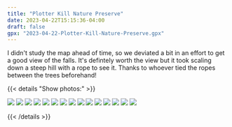 ```yaml
---
title: "Plotter Kill Nature Preserve"
date: 2023-04-22T15:15:36-04:00
draft: false
gpx: "2023-04-22-Plotter-Kill-Nature-Preserve.gpx"
---
```


I didn't study the map ahead of time, so we deviated a bit in an effort
to get a good view of the falls.
It's defintely worth the view but it took scaling down
a steep hill with a rope to see it.
Thanks to whoever tied the ropes between the trees beforehand!

{{< details "Show photos:" >}}

![](/files/images/tracks/2022-06-05/PXL_20220605_141649331.jpg)
![](/files/images/tracks/2022-06-05/PXL_20220605_142555170.jpg)
![](/files/images/tracks/2022-06-05/PXL_20220605_142637549.jpg)
![](/files/images/tracks/2022-06-05/PXL_20220605_142814350.jpg)
![](/files/images/tracks/2022-06-05/PXL_20220605_143205105.jpg)
![](/files/images/tracks/2022-06-05/PXL_20220605_143218068.jpg)
![](/files/images/tracks/2022-06-05/PXL_20220605_143903189.jpg)
![](/files/images/tracks/2022-06-05/PXL_20220605_144416173.MP.jpg)
![](/files/images/tracks/2022-06-05/PXL_20220605_144700467.jpg)
![](/files/images/tracks/2022-06-05/PXL_20220605_150316229.jpg)
![](/files/images/tracks/2022-06-05/PXL_20220605_151222080.jpg)
![](/files/images/tracks/2022-06-05/PXL_20220605_151222080.jpg)
![](/files/images/tracks/2022-06-05/PXL_20220605_151610481.jpg)
![](/files/images/tracks/2022-06-05/PXL_20220605_151724547.MP.jpg)
![](/files/images/tracks/2022-06-05/PXL_20220605_151916080.jpg)

{{< /details >}}
